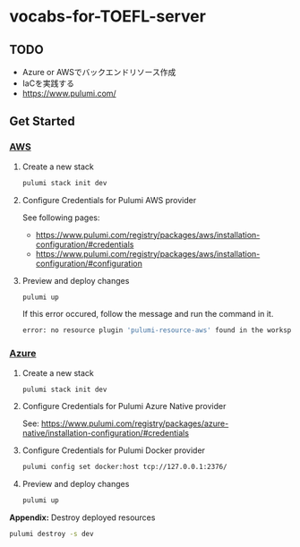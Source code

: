 # vocabs-for-TOEFL-server
## TODO
- Azure or AWSでバックエンドリソース作成
- IaCを実践する
- https://www.pulumi.com/

## Get Started
### <u>**AWS**</u>
1. Create a new stack
    ```bash
    pulumi stack init dev
    ```

2. Configure Credentials for Pulumi AWS provider

    See following pages:  
    - https://www.pulumi.com/registry/packages/aws/installation-configuration/#credentials  
    - https://www.pulumi.com/registry/packages/aws/installation-configuration/#configuration

3. Preview and deploy changes
    ```bash
    pulumi up
    ```
    If this error occured, follow the message and run the command in it.
    ```bash
    error: no resource plugin 'pulumi-resource-aws' found in the workspace at version v5.4.0 or on your $PATH, install the plugin using `pulumi plugin install resource aws v5.4.0`
    ```
### <u>**Azure**</u>
1. Create a new stack
    ```bash
    pulumi stack init dev
    ```

2. Configure Credentials for Pulumi Azure Native provider

    See: https://www.pulumi.com/registry/packages/azure-native/installation-configuration/#credentials

3. Configure Credentials for Pulumi Docker provider
    ```bash
    pulumi config set docker:host tcp://127.0.0.1:2376/
    ```

4. Preview and deploy changes
    ```bash
    pulumi up
    ```

**Appendix:** Destroy deployed resources
```bash
pulumi destroy -s dev
```

